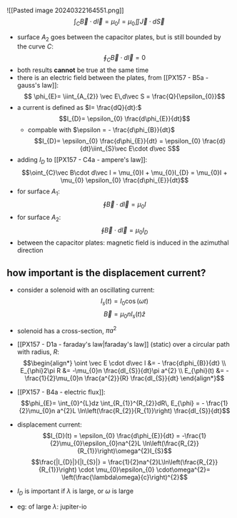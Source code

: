 ![[Pasted image 20240322164551.png]]
$$\int_{C}\vec B\cdot d\vec l = \mu_{0}I = \mu_{0}\iint \vec J \cdot d\vec S$$
- surface $A_{2}$ goes between the capacitor plates, but is still bounded by the curve $C:$ $$\oint_{C}\vec B \cdot d\vec l = 0$$
- both results **cannot** be true at the same time
- there is an electric field between the plates, from [[PX157 - B5a - gauss's law]]: $$ \phi_{E}= \iint_{A_{2}} \vec E\,d\vec S = \frac{Q}{\epsilon_{0}}$$
- a current is defined as $I= \frac{dQ}{dt}:$ $$I_{D}= \epsilon_{0} \frac{d\phi_{E}}{dt}$$
	- compable with $\epsilon = - \frac{d\phi_{B}}{dt}$ 
$$I_{D}= \epsilon_{0} \frac{d\phi_{E}}{dt} = \epsilon_{0} \frac{d}{dt}\iint_{S}\vec E\cdot d\vec S$$
- adding $I_{D}$ to [[PX157 - C4a - ampere's law]]: $$\oint_{C}\vec B\cdot d\vec l = \mu_{0}I + \mu_{0}I_{D} = \mu_{0}I + \mu_{0} \epsilon_{0} \frac{d\phi_{E}}{dt}$$
- for surface $A_{1}:$ $$\oint \vec B \cdot d\vec l = \mu_{0}I$$
- for surface $A_{2}:$ $$\oint \vec B \cdot d\vec l = \mu_{0}I_D$$
- between the capacitor plates: magnetic field is induced in the azimuthal direction
## how important is the displacement current?
- consider a solenoid with an oscillating current: $$I_{s}(t) = I_{0}\cos(\omega t)$$
$$\vec B = \mu_{0}nI_{s}(t)\hat z$$
- solenoid has a cross-section, $\pi a^{2}$
- [[PX157 - D1a - faraday's law|faraday's law]] (static) over a circular path with radius, $R$: $$\begin{align*}
	\oint \vec E \cdot d\vec l &= - \frac{d\phi_{B}}{dt} \\
	E_{\phi}2\pi R &= -\mu_{0}n \frac{dI_{S}}{dt}\pi a^{2} \\
	E_{\phi}(t) &= - \frac{1}{2}\mu_{0}n \frac{a^{2}}{R} \frac{dI_{S}}{dt}
\end{align*}$$
- [[PX157 - B4a - electric flux]]: $$\phi_{E}= \int_{0}^{L}dz \int_{R_{1}}^{R_{2}}dR\, E_{\phi} = - \frac{1}{2}\mu_{0}n a^{2}L \ln\left(\frac{R_{2}}{R_{1}}\right) \frac{dI_{S}}{dt}$$
- displacement current: $$I_{D}(t) = \epsilon_{0} \frac{d\phi_{E}}{dt} = -\frac{1}{2}\mu_{0}\epsilon_{0}na^{2}L \ln\left(\frac{R_{2}}{R_{1}}\right)\omega^{2}I_{S}$$
$$\frac{|I_{D}|}{|I_{S}|} = \frac{1}{2}na^{2}L\ln\left(\frac{R_{2}}{R_{1}}\right) \cdot \mu_{0}\epsilon_{0} \cdot\omega^{2}= \left(\frac{\lambda\omega}{c}\right)^{2}$$
- $I_{D}$ is important if $\lambda$ is large, or $\omega$ is large

- eg: of large $\lambda:$ jupiter-io
